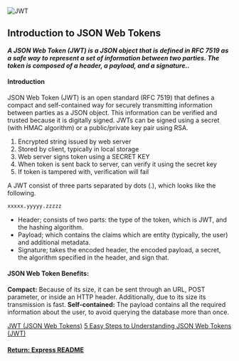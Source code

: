 ![JWT](https://cdn.auth0.com/content/jwt/jwt-diagram.png)

## Introduction to JSON Web Tokens
___A JSON Web Token (JWT) is a JSON object that is defined in RFC 7519 as a safe way to represent a set of information between two parties. The token is composed of a header, a payload, and a signature..___

#### Introduction
JSON Web Token (JWT) is an open standard (RFC 7519) that defines a compact and self-contained way for securely transmitting information between parties as a JSON object. This information can be verified and trusted because it is digitally signed. JWTs can be signed using a secret (with HMAC algorithm) or a public/private key pair using RSA.
1. Encrypted string issued by web server
2. Stored by client, typically in local storage
3. Web server signs token using a SECRET KEY
4. When token is sent back to server, can verify it using the secret key
5. If token is tampered with, verification will fail

A JWT consist of three parts separated by dots (.), which looks like the following.
```bash
xxxxx.yyyyy.zzzzz
```
- Header; consists of two parts: the type of the token, which is JWT, and the hashing algorithm.
- Payload; which contains the claims which are entity (typically, the user) and additional metadata.
- Signature; takes the encoded header, the encoded payload, a secret, the algorithm specified in the header, and sign that.

#### JSON Web Token Benefits:
<b>Compact:</b> Because of its size, it can be sent through an URL, POST parameter, or inside an HTTP header. Additionally, due to its size its transmission is fast.
<b>Self-contained:</b> The payload contains all the required information about the user, to avoid querying the database more than once.

[JWT (JSON Web Tokens)](https://jwt.io/)
[5 Easy Steps to Understanding JSON Web Tokens (JWT)](https://medium.com/vandium-software/5-easy-steps-to-understanding-json-web-tokens-jwt-1164c0adfcec)

#### [Return: Express README](../README.md)
